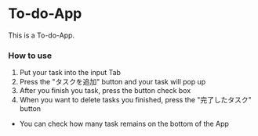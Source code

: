 # To-do-App

This is a To-do-App.

### How to use

1. Put your task into the input Tab
1. Press the "タスクを追加" button and your task will pop up
1. After you finish you task, press the button check box
1. When you want to delete tasks you finished, press the "完了したタスク" button

- You can check how many task remains on the bottom of the App
